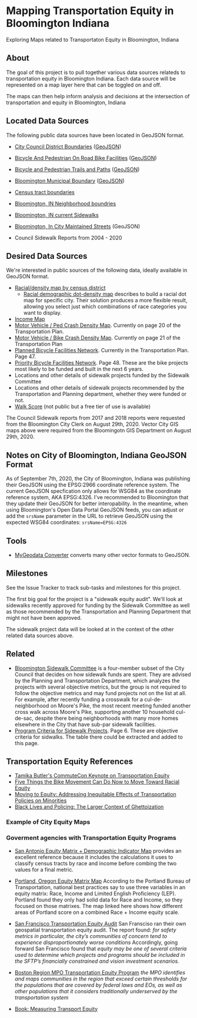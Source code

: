 # Mapping Transportation Equity in Bloomington Indiana

Exploring Maps related to Transportaton Equity in Bloomington, Indiana

## About

The goal of this project is to pull together various data sources relateds to transportation
equity in Bloomington Indiana. Each data source will be represented on a map layer here
that can be toggled on and off.

The maps can then help inform analysis and decisions at the intersection of transportation
and equity in Bloomington, Indiana

## Located Data Sources

The following public data sources have been located in GeoJSON format.

 * [City Council District Boundaries](https://data.bloomington.in.gov/dataset/city-council-district-maps) ([GeoJSON](http://bloomington.in.gov/geoserver/publicgis/ows?service=WFS&version=1.0.0&request=GetFeature&typeName=publicgis:CityCouncilDistricts&outputFormat=application/json))
 * [Bicycle And Pedestrian On Road Bike Facilities](https://data.bloomington.in.gov/dataset/bicycle-and-pedestrian-on-road-bike-facilities-gis-data) ([GeoJSON](https://bloomington.in.gov/geoserver/publicgis/ows?service=WFS&version=1.0.0&request=GetFeature&typeName=publicgis:BikeLanesRoutes&outputFormat=application%2Fjson))
 * [Bicycle and Pedestrian Trails and Paths](https://data.bloomington.in.gov/dataset/bicycle-and-pedestrian-facilities-trails-and-paths-gis-data) ([GeoJSON](https://bloomington.in.gov/geoserver/publicgis/ows?service=WFS&version=1.0.0&request=GetFeature&typeName=publicgis:TrailsAndPaths&outputFormat=application/json))
 * [Bloomington Municipal Boundary](https://data.bloomington.in.gov/dataset/bloomington-municipal-boundary-gis-data) ([GeoJSON](https://bloomington.in.gov/geoserver/publicgis/ows?service=WFS&version=1.0.0&request=GetFeature&typeName=publicgis:BloomingtonMunicipalBoundary&outputFormat=application%2Fjson))
 * [Census tract boundaries](./geojson/bloomington-2010-census-tracts.geojson)
 * [Bloomington, IN Neighborhood boundries](https://bloomington.in.gov/geoserver/publicgis/ows?service=WFS&version=1.0.0&request=GetFeature&typeName=publicgis:CityNeighborhoodAssociations&outputFormat=application%2Fjson)
 * [Bloomington, IN current Sidewalks](https://bloomington.in.gov/geoserver/publicgis/ows?service=WFS&version=1.0.0&request=GetFeature&typeName=publicgis:SidewalkInventory&outputFormat=application%2Fjson)

 * [Bloomington, In City Maintained Streets](https://data.bloomington.in.gov/dataset/city-maintained-streets-gis-data) (GeoJSON[](https://bloomington.in.gov/geoserver/publicgis/ows?service=WFS&version=1.0.0&request=GetFeature&typeName=publicgis:CityMaintainedStreets&outputFormat=application/json&srsName=EPSG:4326))
 * Council Sidewalk Reports from 2004 - 2020


## Desired Data Sources

We're interested in public sources of the following data, ideally available in GeoJSON format.

 * [Racial/density map by census district](http://racialdotmap.demographics.coopercenter.org/)
   * [Racial demographic dot-density map](https://observablehq.com/@aboutaaron/racial-demographic-dot-density-map) describes to build a racial dot map for specific city. Their
     solution produces a more flexible result, allowing you select just which combinations of race categories you want to display.
 * [Income Map](http://www.city-data.com/income/income-Bloomington-Indiana.html)
 * [Motor Vehicle / Ped Crash Density Map](https://bloomington.in.gov/sites/default/files/2019-07/05.22.2019%20Transportation%20Plan%20Council%20Approved%20edits_0.pdf#page=20&zoom=280,-207,624). Currently on page 20 of the Transportation Plan.
 * [Motor Vehicle / Bike Crash Density Map](https://bloomington.in.gov/sites/default/files/2019-07/05.22.2019%20Transportation%20Plan%20Council%20Approved%20edits_0.pdf#page=21&zoom=280,-207,624). Currently on page
 21 of the Transportation Plan
 * [Planned Bicycle Facilities Network](https://bloomington.in.gov/sites/default/files/2019-07/05.22.2019%20Transportation%20Plan%20Council%20Approved%20edits_0.pdf#page=47&zoom=280,-207,792). Currently in the Transportation Plan. Page 47.
 * [Priority Bicycle Facilities Network](https://bloomington.in.gov/sites/default/files/2019-07/05.22.2019%20Transportation%20Plan%20Council%20Approved%20edits_0.pdf#page=48&zoom=280,-207,737). Page 48. These are the bike projects most likely to be funded and built in the next 6 years.
 * Locations and other details of sidewalk projects funded by the Sidewalk Committee
 * Locations and other details of sidewalk projects recommended by the Transportation and Planning
   department, whether they were funded or not.
 * [Walk Score](https://www.walkscore.com/) (not public but a free tier of use is available)

The Council Sidewalk reports from 2017 and 2018 reports were requested from the Bloomington City Clerk on August 29th, 2020.
Vector City GIS maps above were required from the Bloomingotn GIS Department on August 29th, 2020.

## Notes on City of Bloomington, Indiana GeoJSON Format

As of September 7th, 2020, the City of Bloomington, Indiana was publishing their GeoJSON
using the EPSG:2966 coordinate reference system. The current GeoJSON specfication only allows
for WSG84 as the coordinate reference system, AKA EPSG:4326. I've recommended to Bloomington that they
update their GeoJSON for better interopability. In the meantime, when using Bloomington's Open Data Portal
GeoJSON feeds, you can adjust or add the  `srsName` parameter in the URL to retrieve GeoJSON using
the expected WSG84 coordinates: `srsName=EPSG:4326`

## Tools

 * [MyGeodata Converter](https://mygeodata.cloud/sitemap/conversionslist?style=converter&type=1) converts many other vector formats to GeoJSON.

## Milestones

See the Issue Tracker to track sub-tasks and milestones for this project.

The first big goal for the project is a "sidewalk equity audit".  We'll
look at sidewalks recently approved for funding by the Sidewalk Committee as
well as those recommended by the Transportation and Planning Department that might
not have been approved.

The sidewalk project data will be looked at in the context of the other related data sources above.


## Related 

 * [Bloomington Sidewalk Committee](https://www.bloomington.in.gov/council/sidewalks) is a
   four-member subset of the City Council that decides on how sidewalk funds
   are spent. They are advised by the Planning and Transportation Department,
   which
   analyzes the projects with several objective metrics, but the group is not required to follow
   the objective metrics and may fund projects not on the list at all. For example, after
   recently funding a crosswalk for a cul-de-neighborhood on Moore's Pike, the most
   recent meeting funded another cross walk across Moore's Pike, supporting another
   10 household cul-de-sac, despite there being neighborhoods with many more homes elsewhere in
   the City that have sub-par sidewalk facilities.
 * [Program Criteria for Sidewalk Projects](https://bloomington.in.gov/sites/default/files/2020-02/Sidewalk%20Report%20-%20FINAL%20-%20with%20signatures.pdf#page=6&zoom=200,-51,108). Page 6. These are objective criteria for sidwalks. The table there could be extracted and added to this page.

## Transportation Equity References

 * [Tamika Butler's CommuteCon Keynote on Transportation Equity](https://commutecon.com/commutecon-2020/transportation-equity-tamika-butler)
 * [Five Things the Bike Movement Can Do Now to Move Toward Racial Equity](https://www.centerforsocialinclusion.org/five-things-the-bike-movement-can-do-now-to-move-toward-racial-equity/)
 * [Moving to Equity: Addressing Inequitable Effects of Transportation Policies on Minorities](https://www.racialequitytools.org/resourcefiles/sanchez-moving-to-equity-transportation-policies.pdf)
 * [Black Lives and Policing: The Larger Context of Ghettoization](https://www.racialequitytools.org/resourcefiles/sanchez-moving-to-equity-transportation-policies.pdf)

### Example of City Equity Maps

### Goverment agencies with Transportation Equity Programs

 * [San Antonio Equity Matrix + Demographic Indicator Map](https://cosagis.maps.arcgis.com/apps/MapSeries/index.html?appid=184271d3b89748e5b6ba183463da804a) provides an excellent reference because it includes the calculations it uses to classify census tracts by race and income before combing the two values for a final metric.
 * [Portland, Oregon Equity Matrix Map](https://pdx.maps.arcgis.com/apps/MapSeries/index.html?appid=2e2252af23ed4be3a666f780cbaddfc5) According to the Portland Bureau of Transportation, national best practices say to use three variables in an equity matrix: Race, Income and Limited English Proficiency (LEP). Portland found they only had solid data for Race and Income, so they focused on those matrixes. The map linked here shows how different areas of Portland score on a combined Race + Income equity scale.

  * [San Francisco Transportation Equity Audit](https://archive.sfcta.org/sites/default/files/content/Planning/SFTP2/FinalReport/Appendix%20F%20Transportation%20Equity%20Analysis.pdf) San Fransciso ran their own geospatial transportation equity audit. The report found: _for safety metrics in particular, the city’s communities of concern tend to experience disproportionately worse conditions_ Accordingly, going forward San Francisco found that _equity may be one of several criteria used to determine which projects and programs should be included in the SFTP’s financially constrained and vision investment scenarios._
 * [Boston Region MPO Transportation Equity Program](https://www.ctps.org/equity) _the MPO identifies and maps communities in the region that exceed certain thresholds for the populations that are covered by federal laws and EOs, as well as other populations that it considers traditionally underserved by the transportation system_
* [Book: Measuring Transport Equity](https://www.sciencedirect.com/book/9780128148181/measuring-transport-equity)








